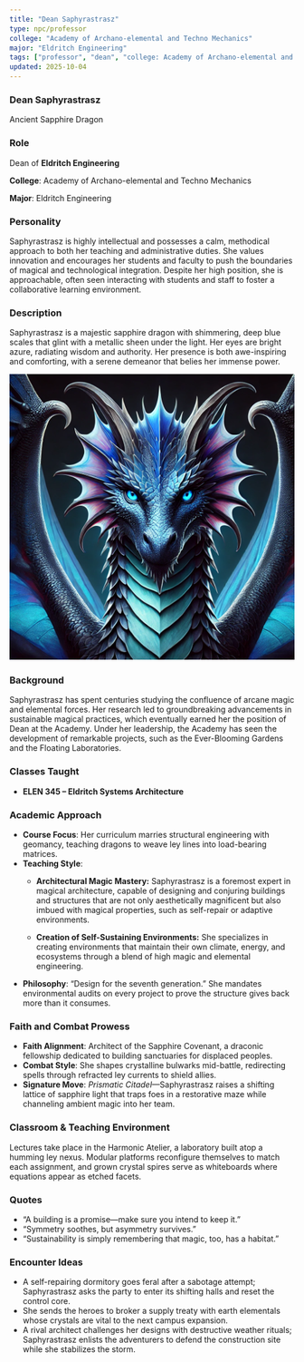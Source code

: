 ```yaml
---
title: "Dean Saphyrastrasz"
type: npc/professor
college: "Academy of Archano-elemental and Techno Mechanics"
major: "Eldritch Engineering"
tags: ["professor", "dean", "college: Academy of Archano-elemental and Techno Mechanics", "major: Eldritch Engineering", "variant:sapphire"]
updated: 2025-10-04
---
```


### Dean Saphyrastrasz

Ancient Sapphire Dragon

### Role

Dean of **Eldritch Engineering**

**College**: Academy of Archano-elemental and Techno Mechanics

**Major**: Eldritch Engineering

### Personality

Saphyrastrasz is highly intellectual and possesses a calm, methodical approach to both her teaching and administrative duties. She values innovation and encourages her students and faculty to push the boundaries of magical and technological integration. Despite her high position, she is approachable, often seen interacting with students and staff to foster a collaborative learning environment.

### Description

Saphyrastrasz is a majestic sapphire dragon with shimmering, deep blue scales that glint with a metallic sheen under the light. Her eyes are bright azure, radiating wisdom and authority. Her presence is both awe-inspiring and comforting, with a serene demeanor that belies her immense power.

![3D5D11F6-4F4D-40B6-B227-C210718F8D09](/assets/images/3D5D11F6-4F4D-40B6-B227-C210718F8D09.webp)

### Background

Saphyrastrasz has spent centuries studying the confluence of arcane magic and elemental forces. Her research led to groundbreaking advancements in sustainable magical practices, which eventually earned her the position of Dean at the Academy. Under her leadership, the Academy has seen the development of remarkable projects, such as the Ever-Blooming Gardens and the Floating Laboratories.

### Classes Taught

- **ELEN 345 – Eldritch Systems Architecture**



### Academic Approach

- **Course Focus**: Her curriculum marries structural engineering with geomancy, teaching dragons to weave ley lines into load-bearing matrices.
- **Teaching Style**:
  - **Architectural Magic Mastery:** Saphyrastrasz is a foremost expert in magical architecture, capable of designing and conjuring buildings and structures that are not only aesthetically magnificent but also imbued with magical properties, such as self-repair or adaptive environments.

  - **Creation of Self-Sustaining Environments:** She specializes in creating environments that maintain their own climate, energy, and ecosystems through a blend of high magic and elemental engineering.
- **Philosophy**: “Design for the seventh generation.” She mandates environmental audits on every project to prove the structure gives back more than it consumes.

### Faith and Combat Prowess

- **Faith Alignment**: Architect of the Sapphire Covenant, a draconic fellowship dedicated to building sanctuaries for displaced peoples.
- **Combat Style**: She shapes crystalline bulwarks mid-battle, redirecting spells through refracted ley currents to shield allies.
- **Signature Move**: *Prismatic Citadel*—Saphyrastrasz raises a shifting lattice of sapphire light that traps foes in a restorative maze while channeling ambient magic into her team.

### Classroom & Teaching Environment

Lectures take place in the Harmonic Atelier, a laboratory built atop a humming ley nexus. Modular platforms reconfigure themselves to match each assignment, and grown crystal spires serve as whiteboards where equations appear as etched facets.

### Quotes

- “A building is a promise—make sure you intend to keep it.”
- “Symmetry soothes, but asymmetry survives.”
- “Sustainability is simply remembering that magic, too, has a habitat.”

### Encounter Ideas

- A self-repairing dormitory goes feral after a sabotage attempt; Saphyrastrasz asks the party to enter its shifting halls and reset the control core.
- She sends the heroes to broker a supply treaty with earth elementals whose crystals are vital to the next campus expansion.
- A rival architect challenges her designs with destructive weather rituals; Saphyrastrasz enlists the adventurers to defend the construction site while she stabilizes the storm.
